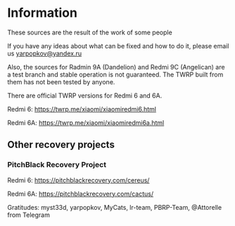 # Information

These sources are the result of the work of some people

If you have any ideas about what can be fixed and how to do it, please email us yarpopkov@yandex.ru

Also, the sources for Radmin 9A (Dandelion) and Redmi 9C (Angelican) are a test branch and stable operation is not guaranteed. The TWRP built from them has not been tested by anyone.

There are official TWRP versions for Redmi 6 and 6A.

Redmi 6: https://twrp.me/xiaomi/xiaomiredmi6.html

Redmi 6A: https://twrp.me/xiaomi/xiaomiredmi6a.html

## Other recovery projects
###  PitchBlack Recovery Project

Redmi 6: https://pitchblackrecovery.com/cereus/

Redmi 6A: https://pitchblackrecovery.com/cactus/


Gratitudes: myst33d, yarpopkov, MyCats, lr-team, PBRP-Team, @Attorelle from Telegram

